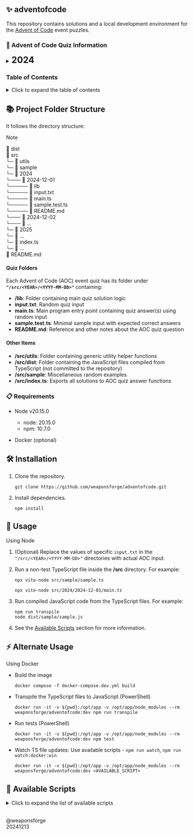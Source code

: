 ## ✨ adventofcode

This repository contains solutions and a local development environment for the [Advent of Code](https://adventofcode.com/) event puzzles.

### 🎄 Advent of Code Quiz Information

<details>
<summary><b style="font-size: 24px;">2024</b></summary>

- Day 1: Historian Hysteria [[link]](/src/2024/2024-12-01/README.md)
- Day 2: Red-Nosed Reports [[link]](/src/2024/2024-12-02/README.md)
- Day 3: Mull It Over [[link]](/src/2024/2024-12-03/README.md)
- Day 4: Ceres Search [[link]](/src/2024/2024-12-04/README.md)
- Day 5: Print Queue [[link]](/src/2024/2024-12-05/README.md)
- Day 6: Guard Gallivant [[link]](/src/2024/2024-12-06/README.md)

</details>

### Table of Contents

<details>
<summary>Click to expand the table of contents</summary>

- [Advent of Code Quiz Information](#-advent-of-code-quiz-information)
- [Project Folder Structure](#-project-folder-structure)
- [Requirements](#-requirements)
- [Installation](#%EF%B8%8F-installation)
- [Usage](#-usage)
- [Alternate Usage](#-alternate-usage)
- [Available Scripts](#-available-scripts)

</details>

## 📚 Project Folder Structure

It follows the directory structure:

> [!NOTE]
> 📂 dist<br>
> 📂 src<br>
> └─ 📂 utils<br>
> └─ 📂 sample<br>
> └─ 📂 2024<br>
> └─── 📂 2024-12-01<br>
> └───── 📂 lib<br>
> └───── 📄 input.txt<br>
> └───── 📄 main.ts<br>
> └───── 📄 sample.test.ts<br>
> └───── 📄 README.md<br>
> └─── 📂 2024-12-02<br>
> └─── 📂 ...<br>
> └─ 📂 2025<br>
> └─ 📂 ...<br>
> └─ 📄 index.ts<br>
> └─ 📄 ...<br>
> 📄 README.md

#### Quiz Folders

Each Advent of Code (AOC) event quiz has its folder under **`"/src/<YEAR>/<YYYY-MM-DD>"`** containing:
- **/lib**: Folder containing main quiz solution logic
- **input.txt**: Random quiz input
- **main.ts**: Main program entry point containing quiz answer(s) using random input
- **sample.test.ts**: Minimal sample input with expected correct answers
- **README.md**: Reference and other notes about the AOC quiz question

#### Other Items

- **/src/utils**: Folder containing generic utility helper functions
- **/src/dist**: Folder containing the JavaScript files compiled from TypeScript (not committed to the repository)
- **/src/sample**: Miscellaneous random examples
- **/src/index.ts**: Exports all solutions to AOC quiz answer functions

### 📋 Requirements

- Node v20.15.0
   - node: 20.15.0
   - npm: 10.7.0

- Docker (optional)

## 🛠️ Installation

1. Clone the repository.
   ```
   git clone https://github.com/weaponsforge/adventofcode.git
   ```

2. Install dependencies.
   ```
   npm install
   ```

## 🚀 Usage

Using Node

1. (Optional) Replace the values of specific `input.txt` in the `"/src/<YEAR>/<YYYY-MM-DD>"` directories with actual AOC input.
2. Run a non-test TypeScript file inside the **/src** directory. For example:
   ```
   npx vite-node src/sample/sample.ts
   ```

   ```
   npx vite-node src/2024/2024-12-01/main.ts
   ```
3. Run compiled JavaScript code from the TypeScript files. For example:
   ```
   npm run transpile
   node dist/sample/sample.js
   ```
4. See the [Available Scripts](#available-scripts) section for more information.

## ⚡ Alternate Usage

Using Docker

- Build the image
   ```
   docker compose -f docker-compose.dev.yml build
   ```

- Transpile the TypeScript files to JavaScript (PowerShell)
   ```
   docker run -it -v ${pwd}:/opt/app -v /opt/app/node_modules --rm weaponsforge/adventofcode:dev npm run transpile
   ```

- Run tests (PowerShell)
   ```
   docker run -it -v ${pwd}:/opt/app -v /opt/app/node_modules --rm weaponsforge/adventofcode:dev npm test
   ```

- Watch TS file updates: Use available scripts - `npm run watch`, `npm run watch:docker:win`
   ```
   docker run -it -v ${pwd}:/opt/app -v /opt/app/node_modules --rm weaponsforge/adventofcode:dev <AVAILABLE_SCRIPT>
   ```

## 📜 Available Scripts

<details>
<summary>Click to expand the list of available scripts</summary>

### `npm run dev`

Runs `vitest` in watch mode, watching file changes and errors to files linked with `*.test.ts` files.

### `npm run watch`

Watches file changes in `.ts` files using the `tsc --watch` option.

### `npm run watch:docker:win`

Watches file changes in `.ts` files using the `tsc --watch` option with `dynamicPriorityPolling` in Docker containers running in Windows WSL2.

### `npm run dev:debug`

Runs the sample TS script.

### `npm run transpile`

Builds the JavaScript files from the TypeScript files.

### `npm run lint`

Lints TypeScript source codes.

### `npm run lint:fix`

Fixes TypeScript lint errors.

### `npm test`

Runs tests defined in `*.test.ts` files.

</details>
<br>

@weaponsforge<br>
20241213
